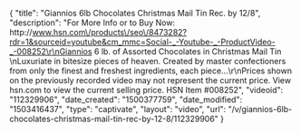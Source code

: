 {
    "title": "Giannios 6lb Chocolates Christmas Mail Tin Rec. by 12\/8",
    "description": "For More Info or to Buy Now: http:\/\/www.hsn.com\/products\/seo\/8473282?rdr=1&sourceid=youtube&cm_mmc=Social-_-Youtube-_-ProductVideo-_-008252\r\nGiannios 6 lb. of Assorted Chocolates in Christmas Mail Tin \nLuxuriate in bitesize pieces of heaven. Created by master confectioners from only the finest and freshest ingredients, each piece...\r\nPrices shown on the previously recorded video may not represent the current price.  View hsn.com to view the current selling price. HSN Item #008252",
    "videoid": "112329906",
    "date_created": "1500377759",
    "date_modified": "1503416437",
    "type": "captivate",
    "layout": "video",
    "url": "\/v\/giannios-6lb-chocolates-christmas-mail-tin-rec-by-12-8\/112329906"
}